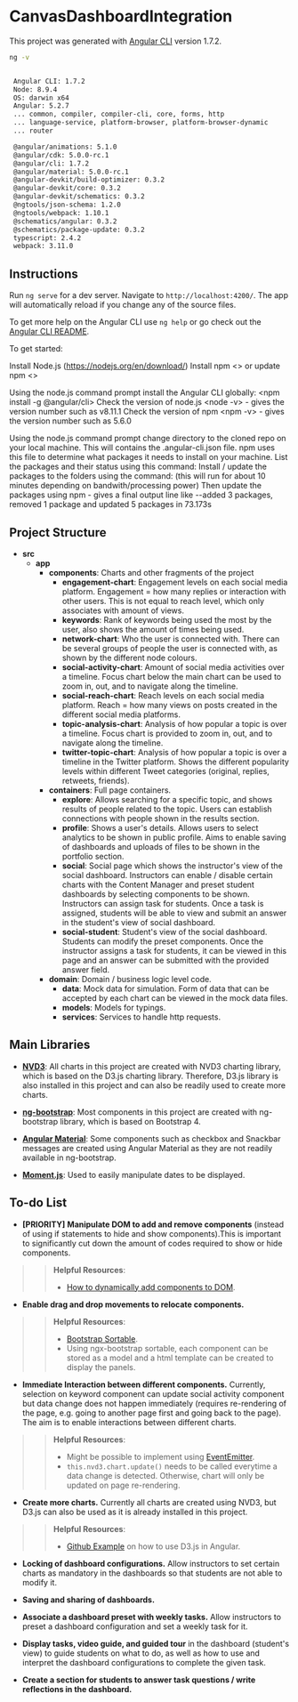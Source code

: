 # CanvasDashboardIntegration

This project was generated with [Angular CLI](https://github.com/angular/angular-cli) version 1.7.2. 

``` sh 
ng -v 


 Angular CLI: 1.7.2
 Node: 8.9.4
 OS: darwin x64
 Angular: 5.2.7
 ... common, compiler, compiler-cli, core, forms, http
 ... language-service, platform-browser, platform-browser-dynamic
 ... router

 @angular/animations: 5.1.0
 @angular/cdk: 5.0.0-rc.1
 @angular/cli: 1.7.2
 @angular/material: 5.0.0-rc.1
 @angular-devkit/build-optimizer: 0.3.2
 @angular-devkit/core: 0.3.2
 @angular-devkit/schematics: 0.3.2
 @ngtools/json-schema: 1.2.0
 @ngtools/webpack: 1.10.1
 @schematics/angular: 0.3.2
 @schematics/package-update: 0.3.2
 typescript: 2.4.2
 webpack: 3.11.0

```


## Instructions

Run `ng serve` for a dev server. Navigate to `http://localhost:4200/`. The app will automatically reload if you change any of the source files.

To get more help on the Angular CLI use `ng help` or go check out the [Angular CLI README](https://github.com/angular/angular-cli/blob/master/README.md).

To get started:

Install Node.js (https://nodejs.org/en/download/)
Install npm <> or update npm <>

Using the node.js command prompt install the Angular CLI globally: <npm install -g @angular/cli>
Check the version of node.js <node -v> - gives the version number such as v8.11.1
Check the version of npm <npm -v> - gives the version number such as 5.6.0

Using the node.js command prompt change directory to the cloned repo on your local machine. This will contains the .angular-cli.json file. npm uses this file to determine what packages it needs to install on your machine.
List the packages and their status using this command: <npm ls>
Install / update the packages to the folders using the command: <npm install> (this will run for about 10 minutes depending on bandwith/processing power)
Then update the packages using npm <npm update> - gives a final output line like --added 3 packages, removed 1 package and updated 5 packages in 73.173s

## Project Structure

* **src**
  * **app**
    * **components**: Charts and other fragments of the project
      * **engagement-chart**: Engagement levels on each social media platform. Engagement = how many replies or interaction with other users. This is not equal to reach level, which only associates with amount of views.
      * **keywords**: Rank of keywords being used the most by the user, also shows the amount of times being used.
      * **network-chart**: Who the user is connected with. There can be several groups of people the user is connected with, as shown by the different node colours.
      * **social-activity-chart**: Amount of social media activities over a timeline. Focus chart below the main chart can be used to zoom in, out, and to navigate along the timeline.
      * **social-reach-chart**: Reach levels on each social media platform. Reach = how many views on posts created in the different social media platforms.
      * **topic-analysis-chart**: Analysis of how popular a topic is over a timeline. Focus chart is provided to zoom in, out, and to navigate along the timeline.
      * **twitter-topic-chart**: Analysis of how popular a topic is over a timeline in the Twitter platform. Shows the different popularity levels within different Tweet categories (original, replies, retweets, friends).
    * **containers**: Full page containers.
      * **explore**: Allows searching for a specific topic, and shows results of people related to the topic. Users can establish connections with people shown in the results section.
      * **profile**: Shows a user's details. Allows users to select analytics to be shown in public profile. Aims to enable saving of dashboards and uploads of files to be shown in the portfolio section.
      * **social**: Social page which shows the instructor's view of the social dashboard. Instructors can enable / disable certain charts with the Content Manager and preset student dashboards by selecting components to be shown. Instructors can assign task for students. Once a task is assigned, students will be able to view and submit an answer in the student's view of social dashboard.
      * **social-student**: Student's view of the social dashboard. Students can modify the preset components. Once the instructor assigns a task for students, it can be viewed in this page and an answer can be submitted with the provided answer field.
    * **domain**: Domain / business logic level code.
      * **data**: Mock data for simulation. Form of data that can be accepted by each chart can be viewed in the mock data files.
      * **models**: Models for typings.
      * **services**: Services to handle http requests.

## Main Libraries
- [**NVD3**](https://github.com/krispo/ng2-nvd3): All charts in this project are created with NVD3 charting library, which is based on the D3.js charting library. Therefore, D3.js library is also installed in this project and can also be readily used to create more charts.

- [**ng-bootstrap**](https://ng-bootstrap.github.io/#/home): Most components in this project are created with ng-bootstrap library, which is based on Bootstrap 4.

- [**Angular Material**](https://material.angular.io/): Some components such as checkbox and Snackbar messages are created using Angular Material as they are not readily available in ng-bootstrap.

- [**Moment.js**](https://momentjs.com/): Used to easily manipulate dates to be displayed.

## To-do List
- **[PRIORITY]** **Manipulate DOM to add and remove components** (instead of using if statements to hide and show components).This is important to significantly cut down the amount of codes required to show or hide components.
>> **Helpful Resources**:
>> * [How to dynamically add components to DOM](https://medium.com/front-end-hacking/dynamically-add-components-to-the-dom-with-angular-71b0cb535286).

- **Enable drag and drop movements to relocate components.**
>> **Helpful Resources**:
>> * [Bootstrap Sortable](https://valor-software.com/ngx-bootstrap/#/sortable).
>> * Using ngx-bootstrap sortable, each component can be stored as a model and a html template can be created to display the panels.

- **Immediate Interaction between different components.** Currently, selection on keyword component can update social activity component but data change does not happen immediately (requires re-rendering of the page, e.g. going to another page first and going back to the page). The aim is to enable interactions between different charts.
>> **Helpful Resources**:
>> * Might be possible to implement using [EventEmitter](https://angular.io/api/core/EventEmitter).
>> * `this.nvd3.chart.update()` needs to be called everytime a data change is detected. Otherwise, chart will only be updated on page re-rendering.

- **Create more charts.** Currently all charts are created using NVD3, but D3.js can also be used as it is already installed in this project.
>> **Helpful Resources**:
>> * [Github Example](https://github.com/datencia/d3js-angular2-example) on how to use D3.js in Angular.

- **Locking of dashboard configurations.** Allow instructors to set certain charts as mandatory in the dashboards so that students are not able to modify it. 

- **Saving and sharing of dashboards.**

- **Associate a dashboard preset with weekly tasks.** Allow instructors to preset a dashboard configuration and set a weekly task for it. 

- **Display tasks, video guide, and guided tour** in the dashboard (student's view) to guide students on what to do, as well as how to use and interpret the dashboard configurations to complete the given task.

- **Create a section for students to answer task questions / write reflections in the dashboard.**
